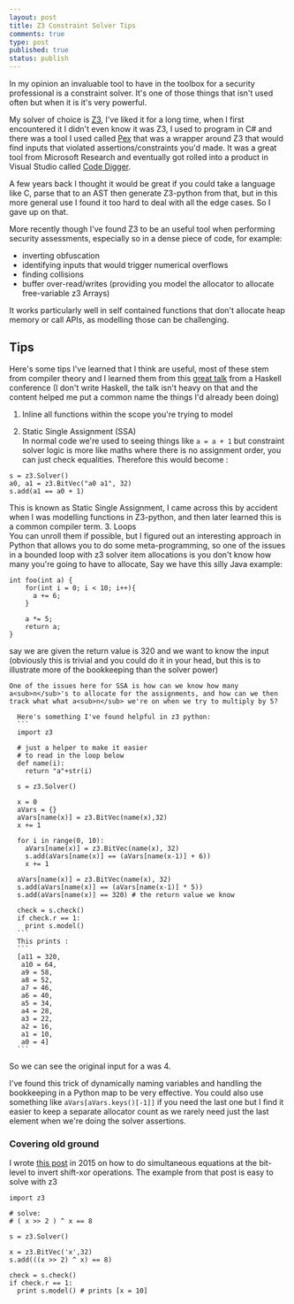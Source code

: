 ```yaml
---
layout: post
title: Z3 Constraint Solver Tips 
comments: true
type: post
published: true
status: publish
---
```

In my opinion an invaluable tool to have in the toolbox for a security professional is a constraint solver. It's one of those things that isn't used often but when it is it's very powerful.

My solver of choice is [Z3](https://github.com/Z3Prover/z3), I've liked it for a long time, when I first encountered it I didn't even know it was Z3, I used to program in C# and there was a tool I used called [Pex](https://www.microsoft.com/en-us/research/project/pex-and-moles-isolation-and-white-box-unit-testing-for-net/) that was a wrapper around Z3 that would find inputs that violated assertions/constraints you'd made. It was a great tool from Microsoft Research and eventually got rolled into a product in Visual Studio called [Code Digger](https://marketplace.visualstudio.com/items?itemName=RiSEResearchinSoftwareEngineering.MicrosoftCodeDigger).

A few years back I thought it would be great if you could take a language like C, parse that to an AST then generate Z3-python from that, but in this more general use I found it too hard to deal with all the edge cases. So I gave up on that.

More recently though I've found Z3 to be an useful tool when performing security assessments, especially so in a dense piece of code, for example:

* inverting obfuscation
* identifying inputs that would trigger numerical overflows
* finding collisions
* buffer over-read/writes (providing you model the allocator to allocate free-variable z3 Arrays)

It works particularly well in self contained functions that don't allocate heap memory or call APIs, as modelling those can be challenging. 

## Tips

Here's some tips I've learned that I think are useful, most of these stem from compiler theory and I learned them from this [great talk](https://youtu.be/ruNFcH-KibY) from a Haskell conference (I don't write Haskell, the talk isn't heavy on that and the content helped me put a common name the things I'd already been doing) 

1. Inline all functions within the scope you're trying to model 
 
2. Static Single Assignment (SSA)     
  In normal code we're used to seeing things like `a = a + 1` but constraint solver logic is more like maths where there is no assignment order, you can just check equalities. Therefore this would become :
  ```
  s = z3.Solver()
  a0, a1 = z3.BitVec("a0 a1", 32)
  s.add(a1 == a0 + 1)
  ```
  This is known as Static Single Assignment, I came across this by accident when I was modelling functions in Z3-python, and then later learned this is a common compiler term.
3. Loops     
  You can unroll them if possible, but I figured out an interesting approach in Python that allows you to do some meta-programming, so one of the issues in a bounded loop with z3 solver item allocations is you don't know how many you're going to have to allocate, Say we have this silly Java example: 
  ```
  int foo(int a) {
      for(int i = 0; i < 10; i++){
        a += 6;
      } 
  
      a *= 5;
      return a;
  }
  ```
  say we are given the return value is 320 and we want to know the input (obviously this is trivial and you could do it in your head, but this is to illustrate more of the bookkeeping than the solver power)   
  
    One of the issues here for SSA is how can we know how many a<sub>n</sub>'s to allocate for the assignments, and how can we then track what what a<sub>n</sub> we're on when we try to multiply by 5?
   
      Here's something I've found helpful in z3 python:
      ```
      import z3
      
      # just a helper to make it easier
      # to read in the loop below
      def name(i):
        return "a"+str(i)
      
      s = z3.Solver()
      
      x = 0
      aVars = {}
      aVars[name(x)] = z3.BitVec(name(x),32)
      x += 1
      
      for i in range(0, 10):
        aVars[name(x)] = z3.BitVec(name(x), 32)
        s.add(aVars[name(x)] == (aVars[name(x-1)] + 6))
        x += 1
      
      aVars[name(x)] = z3.BitVec(name(x), 32)
      s.add(aVars[name(x)] == (aVars[name(x-1)] * 5))
      s.add(aVars[name(x)] == 320) # the return value we know
      
      check = s.check()
      if check.r == 1:
        print s.model()  
      ```
      This prints : 
      ```
      [a11 = 320,
       a10 = 64,
       a9 = 58,
       a8 = 52,
       a7 = 46,
       a6 = 40,
       a5 = 34,
       a4 = 28,
       a3 = 22,
       a2 = 16,
       a1 = 10,
       a0 = 4]
      ```
  So we can see the original input for a was 4. 
  
I've found this trick of dynamically naming variables and handling the bookkeeping in a Python map to be very effective. You could also use something like `aVars[aVars.keys()[-1]]` if you need the last one but I find it easier to keep a separate allocator count as we rarely need just the last element when we're doing the solver assertions.  

### Covering old ground

I wrote [this post](https://www.josephkirwin.com/2015/10/23/all_is_not_lost/) in 2015 on how to do simultaneous equations at the bit-level to invert shift-xor operations. The example from that post is easy to solve with z3

```
import z3

# solve:
# ( x >> 2 ) ^ x == 8

s = z3.Solver()

x = z3.BitVec('x',32)
s.add(((x >> 2) ^ x) == 8)

check = s.check()
if check.r == 1:
  print s.model() # prints [x = 10]
```
